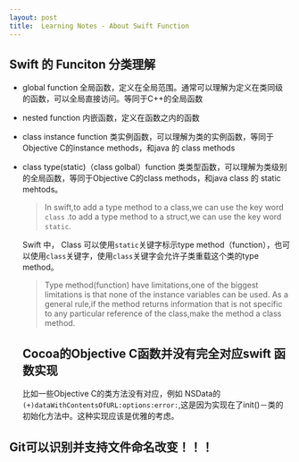 ```yaml
---
layout: post
title:  Learning Notes - About Swift Function 
---
```


## Swift 的 Funciton 分类理解
- global function
	全局函数，定义在全局范围。通常可以理解为定义在类同级的函数，可以全局直接访问。等同于C++的全局函数
	
- nested function
	内嵌函数，定义在函数之内的函数

- class instance function
	类实例函数，可以理解为类的实例函数，等同于Objective C的instance methods，和java 的 class methods

- class type(static)（class golbal）function
	类类型函数，可以理解为类级别的全局函数，等同于Objective C的class methods，和java class 的 static mehtods。
	> In swift,to add a type method to a class,we can use the key word `class` .to add a type method to a struct,we can use the key word `static`.  
	
	Swift 中， Class 可以使用`static`关键字标示type method（function），也可以使用`class`关键字，使用`class`关键字会允许子类重载这个类的type method。 
	
	> Type method(function) have limitations,one of the biggest limitations is that none of the instance variables can be used. 
	> As a general rule,if the method returns information that is not specific to any particular reference of the class,make the method a class method.                                                                                                                                                                                                                                                                                                                                                                                                                                                                                          
	
	## Cocoa的Objective C函数并没有完全对应swift 函数实现
	比如一些Objective C的类方法没有对应，例如 NSData的`(+)dataWithContentsOfURL:options:error:`,这是因为实现在了init()－类的初始化方法中。这种实现应该是优雅的考虑。

## Git可以识别并支持文件命名改变！！！



